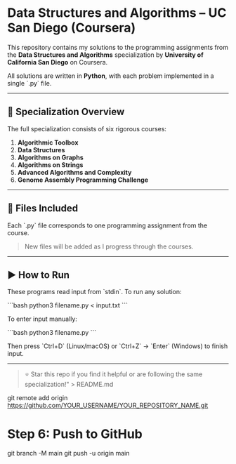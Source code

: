 # Data Structures and Algorithms – UC San Diego (Coursera)

This repository contains my solutions to the programming assignments from the **Data Structures and Algorithms** specialization by **University of California San Diego** on Coursera.

All solutions are written in **Python**, with each problem implemented in a single \`.py\` file.

---

## 📘 Specialization Overview

The full specialization consists of six rigorous courses:

1. **Algorithmic Toolbox**
2. **Data Structures**
3. **Algorithms on Graphs**
4. **Algorithms on Strings**
5. **Advanced Algorithms and Complexity**
6. **Genome Assembly Programming Challenge**

---

## 📁 Files Included

Each \`.py\` file corresponds to one programming assignment from the course.

> New files will be added as I progress through the courses.

---

## ▶️ How to Run

These programs read input from \`stdin\`. To run any solution:

\`\`\`bash
python3 filename.py < input.txt
\`\`\`

To enter input manually:

\`\`\`bash
python3 filename.py
\`\`\`

Then press \`Ctrl+D\` (Linux/macOS) or \`Ctrl+Z\` → \`Enter\` (Windows) to finish input.

---

> ⭐ Star this repo if you find it helpful or are following the same specialization!" > README.md

git remote add origin https://github.com/YOUR_USERNAME/YOUR_REPOSITORY_NAME.git

# Step 6: Push to GitHub
git branch -M main
git push -u origin main
